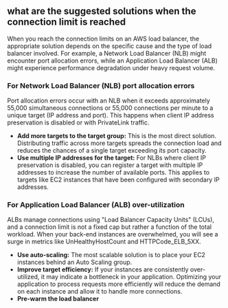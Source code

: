 ## what are the suggested solutions when the connection limit is reached

When you reach the connection limits on an AWS load balancer, the appropriate solution depends on the specific cause and the type of load balancer involved. For example, a Network Load Balancer (NLB) might encounter port allocation errors, while an Application Load Balancer (ALB) might experience performance degradation under heavy request volume.

### For Network Load Balancer (NLB) port allocation errors
Port allocation errors occur with an NLB when it exceeds approximately 55,000 simultaneous connections or 55,000 connections per minute to a unique target (IP address and port). This happens when client IP address preservation is disabled or with PrivateLink traffic.
- **Add more targets to the target group:** This is the most direct solution. Distributing traffic across more targets spreads the connection load and reduces the chances of a single target exceeding its port capacity.
- **Use multiple IP addresses for the target:** For NLBs where client IP preservation is disabled, you can register a target with multiple IP addresses to increase the number of available ports. This applies to targets like EC2 instances that have been configured with secondary IP addresses.

### For Application Load Balancer (ALB) over-utilization
ALBs manage connections using "Load Balancer Capacity Units" (LCUs), and a connection limit is not a fixed cap but rather a function of the total workload. When your back-end instances are overwhelmed, you will see a surge in metrics like UnHealthyHostCount and HTTPCode_ELB_5XX.

- **Use auto-scaling:** The most scalable solution is to place your EC2 instances behind an Auto Scaling group.
- **Improve target efficiency:** If your instances are consistently over-utilized, it may indicate a bottleneck in your application. Optimizing your application to process requests more efficiently will reduce the demand on each instance and allow it to handle more connections.
- **Pre-warm the load balancer**
